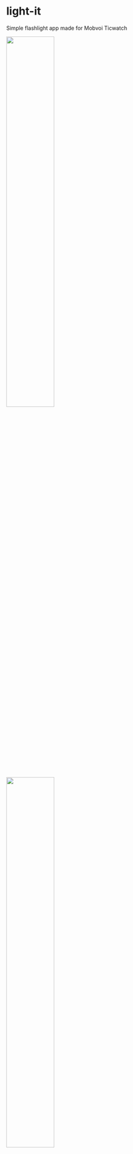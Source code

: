 # light-it
Simple flashlight app made for Mobvoi Ticwatch

<img src="http://image.ticwear.com/appstore/4410e5243bd57a34d537eab8d5c5b886" width="50%"/>
<img src="http://image.ticwear.com/appstore/ee436958379eb610a46cdad2d6c4ab84" width="50%"/>
